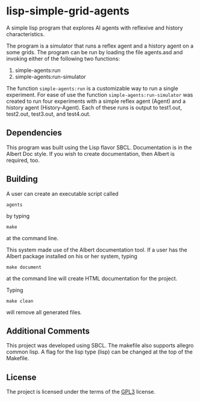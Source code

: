 # lisp-simple-grid-agents

A simple lisp program that explores AI agents with reflexive and
history characteristics.

The program is a simulator that runs a reflex agent and a history
agent on a some grids.  The program can be run by loading the file
agents.asd and invoking either of the following two functions:

1. simple-agents:run
2. simple-agents:run-simulator

The function `simple-agents:run` is a customizable way to run a single
experiment.  For ease of use the function `simple-agents:run-simulator`
was created to run four experiments with a simple reflex agent
(Agent) and a history agent (History-Agent).  Each of these runs is
output to test1.out, test2.out, test3.out, and test4.out.

## Dependencies

This program was built using the Lisp flavor SBCL.  Documentation is
in the Albert Doc style. If you wish to create documentation, then
Albert is required, too.

## Building

A user can create an executable script called

`agents`

by typing

`make`

at the command line.

This system made use of the Albert documentation tool.  If a user has
the Albert package installed on his or her system, typing

`make document`

at the command line will create HTML documentation for the
project.

Typing

```
make clean
```

will remove all generated files.

## Additional Comments

This project was developed using SBCL.  The makefile also
supports allegro common lisp. A flag for the lisp type (lisp) can be
changed at the top of the Makefile.

## License

The project is licensed under the terms of the
[GPL3](https://www.gnu.org/licenses/gpl-3.0.en.html) license.

<!--  LocalWords:  asd SBCL
 -->
